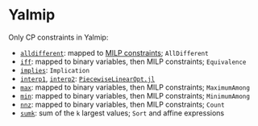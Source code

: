 # Yalmip

Only CP constraints in Yalmip: 

* [`alldifferent`](https://yalmip.github.io/command/alldifferent/): mapped to [MILP constraints](https://github.com/yalmip/YALMIP/blob/develop/operators/alldifferent.m); `AllDifferent`
* [`iff`](https://yalmip.github.io/command/iff): mapped to binary variables, then MILP constraints; `Equivalence`
* [`implies`](https://yalmip.github.io/command/implies): `Implication`
* [`interp1`](https://github.com/yalmip/YALMIP/blob/develop/operators/interp1_internal.m), [`interp2`](https://github.com/yalmip/YALMIP/blob/develop/operators/interp2_internal.m): [`PiecewiseLinearOpt.jl`](https://github.com/joehuchette/PiecewiseLinearOpt.jl)
* [`max`](https://github.com/yalmip/YALMIP/blob/develop/operators/max_internal.m): mapped to binary variables, then MILP constraints; `MaximumAmong`
* [`min`](https://github.com/yalmip/YALMIP/blob/develop/operators/min_internal.m): mapped to binary variables, then MILP constraints; `MinimumAmong`
* [`nnz`](https://github.com/yalmip/YALMIP/blob/develop/operators/nnz_internal.m): mapped to binary variables, then MILP constraints; `Count`
* [`sumk`](https://github.com/yalmip/YALMIP/blob/develop/operators/sumk.m): sum of the `k` largest values; `Sort` and affine expressions
